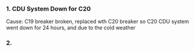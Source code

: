 ### 1. CDU System Down for C20

Cause: C19 breaker broken, replaced wth C20 breaker so C20 CDU system went down for 24 hours, and due to the cold weather


### 2. 
